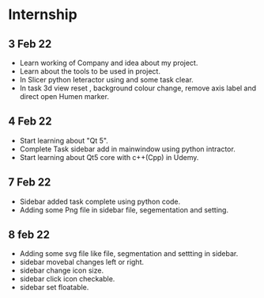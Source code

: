# Internship

## 3 Feb 22
- Learn working of Company and idea about my project.
- Learn about the tools to be used in project.
- In Slicer python Ieteractor using and some task clear.
- In task 3d view reset , background colour change, remove axis label and direct open Humen marker.
  
## 4 Feb 22
- Start learning about "Qt 5".
- Complete Task sidebar add in mainwindow using python intractor.
- Start learning about Qt5 core with c++(Cpp) in Udemy.

## 7 Feb 22
- Sidebar added task complete using python code.
- Adding some Png file in sidebar file, segementation and setting.
## 8 feb 22
- Adding some svg file like file, segmentation and settting in sidebar.
- sidebar movebal changes left or right.
- sidebar change icon size.
- sidebar click icon checkable.
- sidebar set floatable.